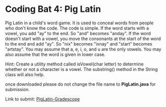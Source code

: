 # Coding Bat 4: Pig Latin

Pig Latin in a child's word game. It is used to conceal words from people who don't know the code. The code is simple. If the word starts with a vowel, you add "ay" to the end. So "and" becomes "anday". If the word doesn't start with a vowel, you move the consonants at the start of the word to the end and add "ay". So "nix" becomes "ixnay" and "start" becomes "artstay". You may assume that a, e, i, o, and u are the only vowels. You may also assume that the word is given in lower case.

Hint: Create a utility method called isVowel(char letter) to determine whether or not a character is a vowel. The substring() method in the String class will also help.

once downloaded please do not change the file name to **PigLatin.java** for submission.

Link to submit: [PigLatin\-Gradescope](https://www.gradescope.com/courses/137448/assignments)
